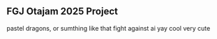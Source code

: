 ## FGJ Otajam 2025 Project


pastel dragons, or sumthing like that fight against ai yay cool very cute
